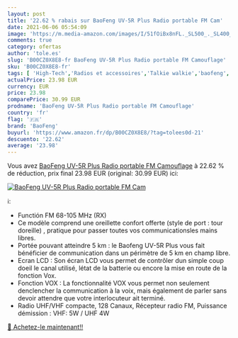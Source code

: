 ```yaml
---
layout: post
title: '22.62 % rabais sur BaoFeng UV-5R Plus Radio portable FM Cam'
date: 2021-06-06 05:54:09
image: 'https://m.media-amazon.com/images/I/51fOiBx8nFL._SL500_._SL400_.jpg'
comments: true
category: ofertas
author: 'tole.es'
slug: 'B00CZ0X8E8-fr BaoFeng UV-5R Plus Radio portable FM Camouflage'
sku: 'B00CZ0X8E8-fr'
tags: [ 'High-Tech','Radios et accessoires','Talkie walkie','baofeng', ]
actualPrice: 23.98 EUR
currency: EUR
price: 23.98
comparePrice: 30.99 EUR
prodname: 'BaoFeng UV-5R Plus Radio portable FM Camouflage'
country: 'fr'
flag: '🇫🇷'
brand: 'BaoFeng'
buyurl: 'https://www.amazon.fr/dp/B00CZ0X8E8/?tag=tolees0d-21'
descuento: '22.62'
average: '23.98'
---
```


Vous avez [BaoFeng UV-5R Plus Radio portable FM Camouflage](https://www.amazon.fr/dp/B00CZ0X8E8/?tag=tolees0d-21)  à  22.62 % de réduction, prix final  23.98 EUR (original: 30.99 EUR) ici:

[![BaoFeng UV-5R Plus Radio portable FM Cam](https://m.media-amazon.com/images/I/51fOiBx8nFL._SL500_._SL400_.jpg)](https://www.amazon.fr/dp/B00CZ0X8E8/?tag=tolees0d-21)

ℹ️:

- Functión FM 68-105 MHz (RX)
- Ce modèle comprend une oreillette confort offerte (style de port : tour doreille) , pratique pour passer toutes vos communicationsles mains libres.
- Portée pouvant atteindre 5 km : le Baofeng UV-5R Plus vous fait bénéficier de communication dans un périmètre de 5 km en champ libre.
- Ecran LCD : Son écran LCD vous permet de contrôler dun simple coup doeil le canal utilisé, létat de la batterie ou encore la mise en route de la fonction Vox.
- Fonction VOX : La fonctionnalité VOX vous permet non seulement denclencher la communication à la voix, mais également de parler sans devoir attendre que votre interlocuteur ait terminé.
- Radio UHF/VHF compacte, 128 Canaux, Récepteur radio FM, Puissance démission : VHF: 5W / UHF 4W

[🛒 Achetez-le maintenant!!](https://www.amazon.fr/dp/B00CZ0X8E8/?tag=tolees0d-21)
